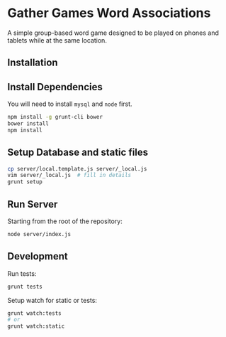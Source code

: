 # Gather Games Word Associations

A simple group-based word game designed to be played on phones and tablets
while at the same location.


## Installation

## Install Dependencies

You will need to install `mysql` and `node` first.

```bash
npm install -g grunt-cli bower
bower install
npm install
```

## Setup Database and static files

```bash
cp server/local.template.js server/_local.js
vim server/_local.js  # fill in details
grunt setup
```

## Run Server

Starting from the root of the repository:

```bash
node server/index.js
```

## Development

Run tests:

```bash
grunt tests
```

Setup watch for static or tests:

```bash
grunt watch:tests
# or
grunt watch:static
```
